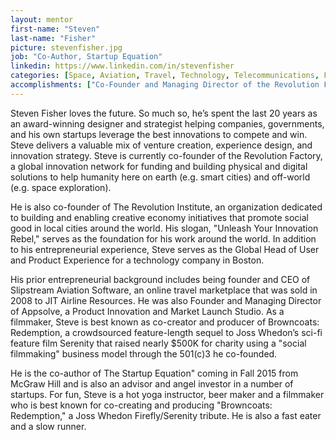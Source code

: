 ```yaml
---
layout: mentor
first-name: "Steven"
last-name: "Fisher"
picture: stevenfisher.jpg
job: "Co-Author, Startup Equation"
linkedin: https://www.linkedin.com/in/stevenfisher 
categories: [Space, Aviation, Travel, Technology, Telecommunications, Financial Services, Smart Cities, Big Data, Robotics, Product Design and Development, Fund Raising]
accomplishments: ["Co-Founder and Managing Director of the Revolution Factory","Head of User Experience at NetApp","Expert in Startup Development"]
---
```

Steven Fisher loves the future. So much so, he’s spent the last 20 years as an award-winning designer and strategist helping companies, governments, and his own startups leverage the best innovations to compete and win. Steve delivers a valuable mix of venture creation, experience design, and innovation strategy. Steve is currently co-founder of the Revolution Factory, a global innovation network for funding and building physical and digital solutions to help humanity here on earth (e.g. smart cities) and off-world (e.g. space exploration). 

He is also co-founder of The Revolution Institute, an organization dedicated to building and enabling creative economy initiatives that promote social good in local cities around the world. His slogan, "Unleash Your Innovation Rebel," serves as the foundation for his work around the world. In addition to his entrepreneurial experience, Steve serves as the Global Head of User and Product Experience for a technology company in Boston.

His prior entrepreneurial background includes being founder and CEO of Slipstream Aviation Software, an online travel marketplace that was sold in 2008 to JIT Airline Resources. He was also Founder and Managing Director of Appsolve, a Product Innovation and Market Launch Studio. As a filmmaker, Steve is best known as co-creator and producer of Browncoats: Redemption, a crowdsourced feature-length sequel to Joss Whedon’s sci-fi feature film Serenity that raised nearly $500K for charity using a "social filmmaking" business model through the 501(c)3 he co-founded.

He is the co-author of The Startup Equation" coming in Fall 2015 from McGraw Hill and is also an advisor and angel investor in a number of startups. For fun, Steve is a hot  yoga instructor, beer maker and a filmmaker who is best known for co-creating and  producing "Browncoats: Redemption," a Joss Whedon Firefly/Serenity tribute. He is also a fast eater and a slow runner.
